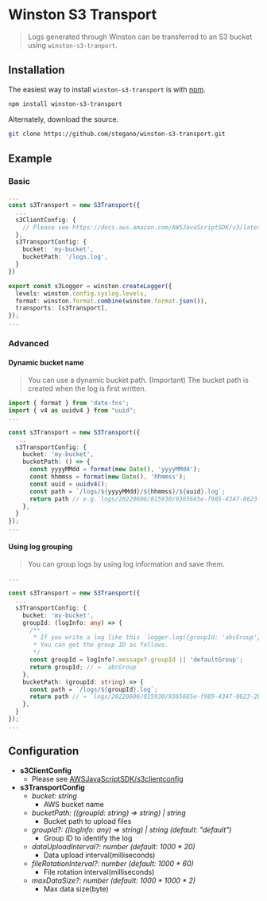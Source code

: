 # Winston S3 Transport
> Logs generated through Winston can be transferred to an S3 bucket using `winston-s3-tranport`.

## Installation

The easiest way to install `winston-s3-transport` is with [npm](https://www.npmjs.com/package/winston-s3-transport).

```bash
npm install winston-s3-transport
```

Alternately, download the source.

```bash
git clone https://github.com/stegano/winston-s3-transport.git
```

## Example

### Basic
```ts
...
const s3Transport = new S3Transport({
  ...
  s3ClientConfig: {
    // Please see https://docs.aws.amazon.com/AWSJavaScriptSDK/v3/latest/clients/client-s3/interfaces/s3clientconfig.html
  },
  s3TransportConfig: {
    bucket: 'my-bucket',
    bucketPath: '/logs.log',
  }
})

export const s3Logger = winston.createLogger({
  levels: winston.config.syslog.levels,
  format: winston.format.combine(winston.format.json()),
  transports: [s3Transport],
});
...
```

### Advanced
#### Dynamic bucket name
> You can use a dynamic bucket path.
> (Important) The bucket path is created when the log is first written.
```ts
import { format } from 'date-fns';
import { v4 as uuidv4 } from "uuid";
...

const s3Transport = new S3Transport({
  ...
  s3TransportConfig: {
    bucket: 'my-bucket',
    bucketPath: () => {
      const yyyyMMdd = format(new Date(), 'yyyyMMdd');
      const hhmmss = format(new Date(), 'hhmmss');
      const uuid = uuidv4();
      const path = `/logs/${yyyyMMdd}/${hhmmss}/${uuid}.log`;
      return path // e.g.`logs/20220606/015930/9365665e-f985-4347-8623-2b5cb7f444ef.log`
    },
  }
});
...
```
#### Using log grouping
> You can group logs by using log information and save them.
```ts
...

const s3Transport = new S3Transport({
  ...
  s3TransportConfig: {
    bucket: 'my-bucket',
    groupId: (logInfo: any) => {
      /**
       * If you write a log like this `logger.log({groupId: 'abcGroup'})`
       * You can get the group ID as follows.
       */
      const groupId = logInfo?.message?.groupId || 'defaultGroup';
      return groupId; // ⇛ `abcGroup`
    },
    bucketPath: (groupId: string) => {
      const path = `/logs/${groupId}.log`;
      return path // ⇛ `logs/20220606/015930/9365665e-f985-4347-8623-2b5cb7f444ef.log`
    },
  }
});
...
```

## Configuration
* **s3ClientConfig**
  * Please see [AWSJavaScriptSDK/s3clientconfig](https://docs.aws.amazon.com/AWSJavaScriptSDK/v3/latest/clients/client-s3/interfaces/s3clientconfig.html)
* **s3TransportConfig**
  * _bucket: string_
    * AWS bucket name
  * _bucketPath: ((groupId: string) => string) | string_
    * Bucket path to upload files
  * _groupId?: ((logInfo: any) => string) | string (default: "default")_
    * Group ID to identify the log
  * _dataUploadInterval?: number (default: 1000 * 20)_
    * Data upload interval(milliseconds)
  * _fileRotationInterval?: number (default: 1000 * 60)_
    * File rotation interval(milliseconds)
  * _maxDataSize?: number (default: 1000 * 1000 * 2)_
    * Max data size(byte)
